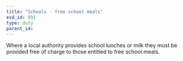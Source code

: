 ```yaml
---
title: "Schools - free school meals"
esd_id: 891
type: duty
parent_id:  
---
```


Where a local authority provides school lunches or milk they must be provided free of charge to those entitled to free school meals.

